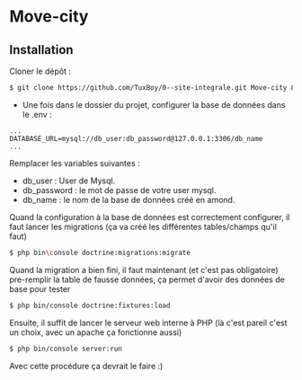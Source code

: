 # Move-city

## Installation

Cloner le dépôt : 

```bash
$ git clone https://github.com/TuxBoy/0--site-integrale.git Move-city && cd Move-city
```

* Une fois dans le dossier du projet, configurer la base de données dans le .env : 

```
...
DATABASE_URL=mysql://db_user:db_password@127.0.0.1:3306/db_name
...
```
Remplacer les variables suivantes :
* db_user : User de Mysql.
* db_password : le mot de passe de votre user mysql.
* db_name : le nom de la base de données créé en amond.

Quand la configuration à la base de données est correctement configurer, il faut lancer les migrations (ça va créé les différentes tables/champs qu'il faut)

```bash
$ php bin\console doctrine:migrations:migrate
```

Quand la migration a bien fini, il faut maintenant (et c'est pas obligatoire) pre-remplir la table de fausse données, ça permet d'avoir des données de base pour tester

```bash
$ php bin/console doctrine:fixtures:load
```

Ensuite, il suffit de lancer le serveur web interne à PHP (là c'est pareil c'est un choix, avec un apache ça fonctionne aussi)

```bash
$ php bin/console server:run
```

Avec cette procédure ça devrait le faire :)
